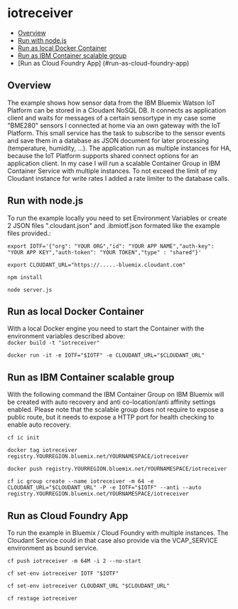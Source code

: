 # iotreceiver
* [Overview](#Overview)
* [Run with node.js](#run-with-node.js)
* [Run as local Docker Container](#run-as-local-docker-container)
* [Run as IBM Container scalable group](#run-as-ibm-container-scalable-group)
* [Run as Cloud Foundry App] (#run-as-cloud-foundry-app)

## Overview
The example shows how sensor data from the IBM Bluemix Watson IoT Platform can be stored in a Cloudant NoSQL DB. It connects as application client and waits for messages of a certain sensortype in my case some "BME280" sensors I connected at home via an own gateway with the IoT Platform. This small service has the task to subscribe to the sensor events and save them in a database as JSON document for later processing (temperature, humidity, ...). The application run as multiple instances for HA, because the IoT Platform supports shared connect options for an application client. In my case I will run a scalable Container Group in IBM Container Service with multiple instances. To not exceed the limit of my Cloudant instance for write rates I added a rate limiter to the database calls.

## Run with node.js
To run the example locally you need to set Environment Variables or create 2 JSON files ".cloudant.json" and .ibmiotf.json formated like the example files provided.:

`export IOTF='{"org": "YOUR ORG","id": "YOUR APP NAME","auth-key": "YOUR APP KEY","auth-token": "YOUR TOKEN","type" : "shared"}'`

`export CLOUDANT_URL="https://.....-bluemix.cloudant.com"`

`npm install`

`node server.js`

## Run as local Docker Container
With a local Docker engine you need to start the Container with the environment variables described above:<br />`docker build -t "iotreceiver"`

`docker run -it -e IOTF="$IOTF" -e CLOUDANT_URL="$CLOUDANT_URL"`

## Run as IBM Container scalable group
With the following command the IBM Container Group on IBM Bluemix will be created with auto recovery and anti co-location/anti affinity settings enabled. Please note that the scalable group does not require to expose a public route, but it needs to expose a HTTP port for health checking to enable auto recovery.

`cf ic init` 

`docker tag iotreceiver registry.YOURREGION.bluemix.net/YOURNAMESPACE/iotreceiver`

`docker push registry.YOURREGION.bluemix.net/YOURNAMESPACE/iotreceiver`

`cf ic group create --name iotreceiver -m 64 -e CLOUDANT_URL="$CLOUDANT_URL" -P -e IOTF="$IOTF" --anti --auto registry.YOURREGION.bluemix.net/YOURNAMESPACE/iotreceiver`

## Run as Cloud Foundry App
To run the example in Bluemix / Cloud Foundry with multiple instances. The Cloudant Service could in that case also provide via the VCAP_SERVICE environment as bound service.

`cf push iotreceiver -m 64M -i 2 --no-start`

`cf set-env iotreceiver IOTF "$IOTF"`

`cf set-env iotreceiver CLOUDANT_URL "$CLOUDANT_URL"`

`cf restage iotreceiver`
